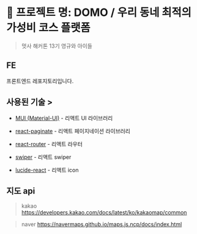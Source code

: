 # 🔷 프로젝트 명: DOMO / 우리 동네 최적의 가성비 코스 플랫폼

> 멋사 해커톤 13기 영규와 아이들

## FE

프론트엔드 레포지토리입니다.

## 사용된 기술 >

- [MUI (Material-UI)](https://mui.com/) - 리액트 UI 라이브러리

- [react-paginate](https://github.com/AdeleD/react-paginate) - 리액트 페이지네이션 라이브러리

- [react-router](https://reactrouter.com/) - 리액트 라우터

- [swiper](https://swiperjs.com/) - 리액트 swiper

- [lucide-react](https://lucide.dev/) - 리액트 icon

## 지도 api

> kakao
> https://developers.kakao.com/docs/latest/ko/kakaomap/common

> naver
> https://navermaps.github.io/maps.js.ncp/docs/index.html

